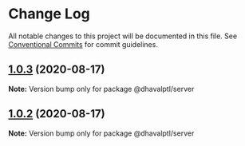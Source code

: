 # Change Log

All notable changes to this project will be documented in this file.
See [Conventional Commits](https://conventionalcommits.org) for commit guidelines.

## [1.0.3](https://github.com/dhavalptl/monorepo-app/compare/@dhavalptl/server@1.0.2...@dhavalptl/server@1.0.3) (2020-08-17)

**Note:** Version bump only for package @dhavalptl/server





## [1.0.2](https://github.com/dhavalptl/monorepo-app/compare/@dhavalptl/server@1.0.1...@dhavalptl/server@1.0.2) (2020-08-17)

**Note:** Version bump only for package @dhavalptl/server
